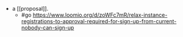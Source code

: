 - a [[proposal]].
	- #go https://www.loomio.org/d/zoWFc7mR/relax-instance-registrations-to-approval-required-for-sign-up-from-current-nobody-can-sign-up